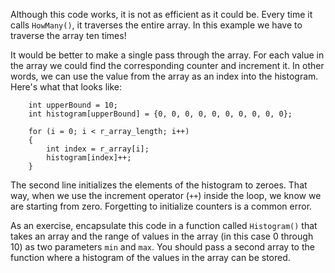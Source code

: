 Although this code works, it is not as efficient as it could be.  Every time it calls `HowMany()`, it traverses the entire array.  In this example we have to traverse the array ten times!

It would be better to make a single pass through the array. For each value in the array we could find the corresponding counter and increment it.  In other words, we can use the value from the array as an index into the histogram.  Here's what that looks like:

```code
    int upperBound = 10;
    int histogram[upperBound] = {0, 0, 0, 0, 0, 0, 0, 0, 0, 0};

    for (i = 0; i < r_array_length; i++) 
    {
        int index = r_array[i];
        histogram[index]++;
    }
```
The second line initializes the elements of the histogram to zeroes.  That way, when we use the increment operator (`++`) inside the loop, we know we are starting from zero. Forgetting to initialize counters is a common error.

As an exercise, encapsulate this code in a function called `Histogram()`  that takes an array and the range of values in the array (in this case 0 through 10) as two parameters `min` and `max`.  You should pass a second array to the function where a histogram of the values in the array can be stored.